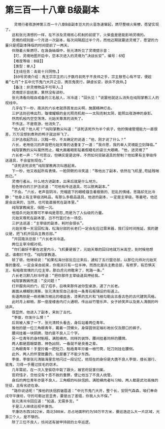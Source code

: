 # 第三百一十八章 B级副本
        灵境行者夜游神第三百一十八章B级副本豆大的火苗急速窜起，燃尽整根火柴梗，愿望实现了。
       这和张元清想的一样，在不涉及灵境核心机制的前提下，火柴盒是是能影响灵境的。
       灵境的规则是一个月进一次副本，每次间隔超过半个月，而他近期就要进灵境了，愿望的力量只是把副本降临的时间提前了一两天。
       伴随着火柴燃尽，在袅袅硝烟中，张元清听见了灵境提示音：
       【叮，灵境地图开启中，您本次进入的灵境为“决战长安”，编号：69】
       【难度等级：B级】】
       【类型：单人】
       【主线任务：击毙十只阴物。】
       【69号灵境介绍：鬼王宗宗主的儿子数月前死于不良帅之手，宗主敖苍心有不甘，便趁着“七月”十五中元节鬼门大开之日，携百鬼夜行，肆虐长安，欲杀不良帅。】
       【备注：非灵境物品不可带入。】
       灵境提示音结束，果然没有读秒。
       张元清看向暗自戒备的三名敌人，冷冷道：“回头见！”说罢他就这么消失在纯阳掌教三人的视线中。
       几乎在下一秒，南派的六长老就昂首发出尖啊，施展精神打击。
       三护法则召唤出烈，璇璨耀眼的金光照亮机舱一一太阳克制太阴，能照出夜游神的身影。
       然而机般内空空荡荡，元始天尊真的消失了。
       不传送，不是夜游，他消失了。
       “他人呢？他人呢？“纯阳掌教尖叫道：“该死该死作为半个疯子，他的情绪管理能力一直很差，万万没想到煮熟的鸭子就这样飞了。
       三护法收起烈日，沉黯一秒，不太确定的说道：“他，刚才说了什么？“
       六长，老用低沉的声音把元始天尊的话重复了一道：“我许愿，我的单人灵境能立刻降临。”
       纯阳掌教的尖叫戛然而止，瞳大画着眼影贴着假睫毛的姿兰大眼睛，“他，进灵境了”
       六长老一声：“不可思议，但确实是是这样，不然如何突破道具的禁制？他如果有主宰级传送道具，不会留到现在。”
       “该死该死该死”纯阳掌教再次叫嚣起来。
       下一秒，他又收起所有表情，一脸阴劈的冷笑道：“等他出了副本，依然在飞机里,苟延残喘而已。”
       灵境行者从，什么地方进副本，出来后就是什么地方。
       脸色惨白的三护法说道：“可他有传送道具，可以脱离副本。”
       “不会。“六长，老声音阴冷，兜帽底下的眼睦蕴含着极致的、狂乱的情绪，思路却无比冷静：“他身上有主宰级消耗品，有那么多极品道具，他进的副本，一定是主宰级。等着吧，他还是会出来的，当然，也可能直接死在副本里。”
       纯阳掌教闽言，俏脸一沉。
       他猎杀元始天尊可不单纯是恩怨,而是为了人仙级的力量。
       元始天尊死在副本里，岂不竹篮打水一场空。
       三护法说道：“主宰级的副本，耗时会很长”。
       元始天尊一天没回松海，松海分部的长老们一定会反应过需来器，我们没时间拖延，我的建议是，把飞机开回兵主教总部。”
       “开回南派总部！“六长老冷冷道。
       两位主宰冷眼对视。
       “你们最好不要在这里内斗，飞机要是毁了，元始天尊的回归地就万米高空，到时候他想逃，谁都拦不住。“纯阳掌教道。
       顿了顿，他继续说：“如果松海分部反应过来后，通知了五行盟总部，以那位元帅对元始天尊的重视，一定会亲自前来，你南派只有一位半神，而西北是兵主教总部，有修罗，有恐惧天王，有暗夜玫瑰的几位主宰。那白虎元帅敢来了，死路一条。”
       六长老沉默几秒冷哼道：“把你那件主宰级道具押给我。“
       纯阳掌教嫣然道：“没问题！”
       打开服务间的门，招了招手，召唤来那件迷你型桌游，递了六长老。
       画面从模糊到清晰，张元清发现自己身处一条青石板铺设的街道上。
       街道两侧是一栋栋鳅次根比的楼益舍，漆黑的瓦片和飞根勾勒出古香古色的古代建筑风格。
       此时月上柳梢，那一座座楼舍内灯火通明，传出丝竹管乐声、女子娇笑声以及男人清朗的吟诗声。
       很显然，他进入了副本，来到了古代。
       “李俊，你发什么愣！”
       后背被人推了一下，张元清转头看去，身后站着两位青年。
       推他的是一位三角眼青年，戴着一顶懒头，身穿圆领定袖衫袍长仅及膝口的裤子。
       腰间挂着一块铜牌，隐约是不良人三个字。
       另一位青年的身材魁梧，满脸横肉，同样的装饰，腰间挂着同样的腰牌。
       两人都是眉眼桀蓉，神色凶悯，一看就不是良善之辈。
       三角眼青年！手里拧着一把短刀，魁梧青年拧着一根竹筒，短刀则挂在腰侧。
       此外，两人的怀里鼓囊的，似是塞了不能少东西。
       李俊，李俊张元清脑海里忽地闪过一段记忆，他现在的身份是大唐不良人李俊，擅长潜行、驱鬼，习得一手雁过拔毛的窃术。
       几年需前，在一次入室偷窃中栽了跟头，被官府捉拿归案。
       官府惜才，念他没有十恶不赦的重罪，便让他当了不良人统管。
       身后的两位青年亦是不良人，三角眼的叫扶信鸥，满脸横肉者叫习柏，两人都是武功高强的狂徒，且有劣迹在身。
       “路你说话呢！“推他的扶信鸥皱眉道：“中元节鬼门大开，整个长，安阴气森森，咱们奉命戌守平康坊，守的可都达官显贵，要是出了差错，你我人头不保。”
       张元清冷冷回应道：“知道，无需多言。“
       于是三人继续巡视平康坊。
       平康坊东西1022米，南北500米，总占地面积约为50万平方米，要巡逸这么大一片区域，光靠三个人，是不够的。
       除了三位不良人，坊间还有披甲持锐的士卒巡逻。